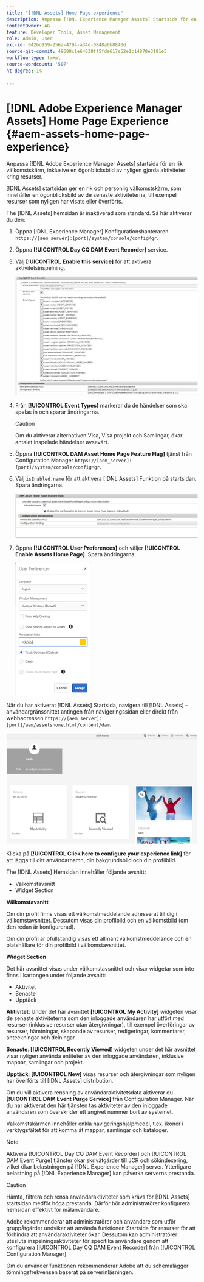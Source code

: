 ```yaml
---
title: "[!DNL Assets] Home Page experience"
description: Anpassa [!DNL Experience Manager Assets] Startsida för en rik välkomstskärm, inklusive en ögonblicksbild av nyligen gjorda aktiviteter kring resurser.
contentOwner: AG
feature: Developer Tools, Asset Management
role: Admin, User
exl-id: 042bd959-256a-4794-a34d-0848a6b8840d
source-git-commit: 49688c1e64038ff5fde617e52e1c14878e3191e5
workflow-type: tm+mt
source-wordcount: '507'
ht-degree: 1%

---
```


# [!DNL Adobe Experience Manager Assets] Home Page Experience {#aem-assets-home-page-experience}

Anpassa [!DNL Adobe Experience Manager Assets] startsida för en rik välkomstskärm, inklusive en ögonblicksbild av nyligen gjorda aktiviteter kring resurser.

[!DNL Assets] startsidan ger en rik och personlig välkomstskärm, som innehåller en ögonblicksbild av de senaste aktiviteterna, till exempel resurser som nyligen har visats eller överförts.

The [!DNL Assets] hemsidan är inaktiverad som standard. Så här aktiverar du den:

1. Öppna [!DNL Experience Manager] Konfigurationshanteraren `https://[aem_server]:[port]/system/console/configMgr`.
1. Öppna **[!UICONTROL Day CQ DAM Event Recorder]** service.
1. Välj **[!UICONTROL Enable this service]** för att aktivera aktivitetsinspelning.

   ![chlimage_1-250](assets/chlimage_1-250.png)

1. Från **[!UICONTROL Event Types]** markerar du de händelser som ska spelas in och sparar ändringarna.

   >[!CAUTION]
   >
   >Om du aktiverar alternativen Visa, Visa projekt och Samlingar, ökar antalet inspelade händelser avsevärt.

1. Öppna **[!UICONTROL DAM Asset Home Page Feature Flag]** tjänst från Configuration Manager `https://[aem_server]:[port]/system/console/configMgr`.
1. Välj `isEnabled.name` för att aktivera [!DNL Assets] Funktion på startsidan. Spara ändringarna.

   ![chlimage_1-251](assets/chlimage_1-251.png)

1. Öppna **[!UICONTROL User Preferences]** och väljer **[!UICONTROL Enable Assets Home Page]**. Spara ändringarna.

   ![Aktivera startsidan för resurser i dialogrutan Användarinställningar](assets/Annotation-color.png)

När du har aktiverat [!DNL Assets] Startsida, navigera till [!DNL Assets] -användargränssnittet antingen från navigeringssidan eller direkt från webbadressen `https://[aem_server]:[port]/aem/assetshome.html/content/dam`.

![konfigurera Experience link i Assets-användargränssnittet](assets/config-experience-link.png)

Klicka på **[!UICONTROL Click here to configure your experience link]** för att lägga till ditt användarnamn, din bakgrundsbild och din profilbild.

The [!DNL Assets] Hemsidan innehåller följande avsnitt:

* Välkomstavsnitt
* Widget Section

**Välkomstavsnitt**

Om din profil finns visas ett välkomstmeddelande adresserat till dig i välkomstavsnittet. Dessutom visas din profilbild och en välkomstbild (om den redan är konfigurerad).

Om din profil är ofullständig visas ett allmänt välkomstmeddelande och en platshållare för din profilbild i välkomstavsnittet.

**Widget Section**

Det här avsnittet visas under välkomstavsnittet och visar widgetar som inte finns i kartongen under följande avsnitt:

* Aktivitet
* Senaste
* Upptäck

**Aktivitet**: Under det här avsnittet **[!UICONTROL My Activity]** widgeten visar de senaste aktiviteterna som den inloggade användaren har utfört med resurser (inklusive resurser utan återgivningar), till exempel överföringar av resurser, hämtningar, skapande av resurser, redigeringar, kommentarer, anteckningar och delningar.

**Senaste**: **[!UICONTROL Recently Viewed]** widgeten under det här avsnittet visar nyligen använda entiteter av den inloggade användaren, inklusive mappar, samlingar och projekt.

**Upptäck**: **[!UICONTROL New]** visas resurser och återgivningar som nyligen har överförts till [!DNL Assets] distribution.

Om du vill aktivera rensning av användaraktivitetsdata aktiverar du **[!UICONTROL DAM Event Purge Service]** från Configuration Manager. När du har aktiverat den här tjänsten tas aktiviteter av den inloggade användaren som överskrider ett angivet nummer bort av systemet.

Välkomstskärmen innehåller enkla navigeringshjälpmedel, t.ex. ikoner i verktygsfältet för att komma åt mappar, samlingar och kataloger.

>[!NOTE]
>
>Aktivera [!UICONTROL Day CQ DAM Event Recorder] och [!UICONTROL DAM Event Purge] tjänster ökar skrivåtgärder till JCR och sökindexering, vilket ökar belastningen på [!DNL Experience Manager] server. Ytterligare belastning på [!DNL Experience Manager] kan påverka serverns prestanda.

>[!CAUTION]
>
>Hämta, filtrera och rensa användaraktiviteter som krävs för [!DNL Assets] startsidan medför höga prestanda. Därför bör administratörer konfigurera hemsidan effektivt för målanvändare.
>
>Adobe rekommenderar att administratörer och användare som utför gruppåtgärder undviker att använda funktionen Startsida för resurser för att förhindra att användaraktiviteter ökar. Dessutom kan administratörer utesluta inspelningsaktiviteter för specifika användare genom att konfigurera [!UICONTROL Day CQ DAM Event Recorder] från [!UICONTROL Configuration Manager].
>
>Om du använder funktionen rekommenderar Adobe att du schemalägger tömningsfrekvensen baserat på serverinläsningen.
